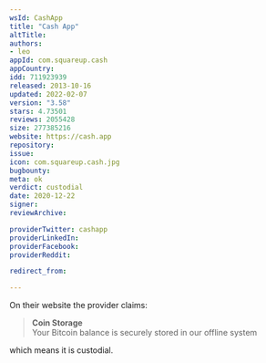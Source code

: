 ```yaml
---
wsId: CashApp
title: "Cash App"
altTitle: 
authors:
- leo
appId: com.squareup.cash
appCountry: 
idd: 711923939
released: 2013-10-16
updated: 2022-02-07
version: "3.58"
stars: 4.73501
reviews: 2055428
size: 277385216
website: https://cash.app
repository: 
issue: 
icon: com.squareup.cash.jpg
bugbounty: 
meta: ok
verdict: custodial
date: 2020-12-22
signer: 
reviewArchive:

providerTwitter: cashapp
providerLinkedIn: 
providerFacebook: 
providerReddit: 

redirect_from:

---
```


On their website the provider claims:

> **Coin Storage**<br>
  Your Bitcoin balance is securely stored in our offline system

which means it is custodial.
